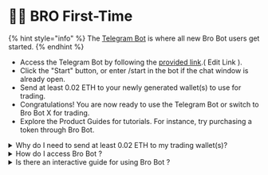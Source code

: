 # 🦹‍♂️ BRO First-Time&#x20;



{% hint style="info" %}
The [Telegram Bot](https://t.me/RevoluzionAI\_Bot) is where all new Bro Bot users get started.
{% endhint %}

* Access the Telegram Bot by following the [provided link](https://app.gitbook.com/o/FcEjz9pfwkJMiszKCp0K/s/TTRggovWgPPdRKcUHuOp/).( Edit Link ).
* Click the "Start"  button, or enter /start in the bot if the chat window is already open.
* Send at least 0.02 ETH to your newly generated wallet(s) to use for trading.
* Congratulations! You are now ready to use the Telegram Bot or switch to Bro Bot X for trading.
* Explore the Product Guides for tutorials. For instance, try purchasing a token through Bro Bot.

<details>

<summary>Why do I need to send at least 0.02 ETH to my trading wallet(s)?</summary>

Wallets with balances below 0.01 ETH are deemed inactive for trading, and our system disregards them. Such balances are inadequate to cover Ethereum gas costs.

Maintaining a balance of at least 0.02 ETH ensures that you won't encounter any gas-related issues.

</details>

<details>

<summary>How do I access Bro Bot ?</summary>

* Click the 🖥️ Bro Bot button in the bottom-left of the Telegram Bot /menu. By clicking the&#x20;
* Open Bro Bot button, an authentication link will be generated for you to access Bro Bot .
* &#x20;Do not share these links as they enable access to your trading wallets. Your browser will open the Bro Bot web app, authenticate you, and save your session locally.&#x20;
* You will from then onwards be able to access Bro Bot  directly, without going through the Telegram Bot.

</details>

<details>

<summary>Is there an interactive guide for using Bro Bot ?</summary>

Yes, there's an interactive guide available that highlights and explains each part of the interface. To access the guide, simply click the icon located at the top right of the Bro Bot  screen.

</details>
